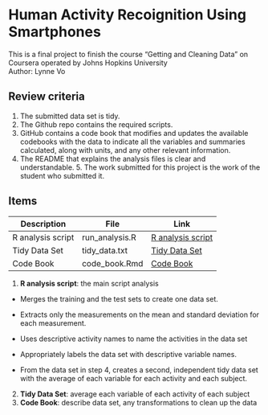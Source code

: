 # Human Activity Recoignition Using Smartphones

This is a final project to finish the course “Getting and Cleaning Data”
on Coursera operated by Johns Hopkins University  
Author: Lynne Vo  

## Review criteria

1.  The submitted data set is tidy.
2.  The Github repo contains the required scripts.
3.  GitHub contains a code book that modifies and updates the available
    codebooks with the data to indicate all the variables and summaries
    calculated, along with units, and any other relevant information.
4.  The README that explains the analysis files is clear and
    understandable. 5. The work submitted for this project is the work
    of the student who submitted it.

## Items

| Description       | File           | Link                                                                                                                                                                         |
|--------|-------|----------------------------------------------------------|
| R analysis script | run_analysis.R | [R analysis script](https://github.com/lynnevo170701/Human-Activity-Recognition-Using-Smartphones-/blob/419b75c02f2ddc43a0c185f4b0b64c0c8dbaec60/R%20scripts/run_analysis.R) |
| Tidy Data Set     | tidy_data.txt  | [Tidy Data Set](https://github.com/lynnevo170701/Human-Activity-Recognition-Using-Smartphones-/blob/419b75c02f2ddc43a0c185f4b0b64c0c8dbaec60/data/tidy_data.txt)             |
| Code Book         | code_book.Rmd  | [Code Book](https://github.com/lynnevo170701/Human-Activity-Recognition-Using-Smartphones-/blob/419b75c02f2ddc43a0c185f4b0b64c0c8dbaec60/R%20scripts/code_book.Rmd)          |

1.  **R analysis script**: the main script analysis

-   Merges the training and the test sets to create one data set.

-   Extracts only the measurements on the mean and standard deviation
    for each measurement.

-   Uses descriptive activity names to name the activities in the data
    set

-   Appropriately labels the data set with descriptive variable names.

-   From the data set in step 4, creates a second, independent tidy data
    set with the average of each variable for each activity and each
    subject.

2. **Tidy Data Set**: average each variable of each activity of each
    subject
3. **Code Book**: describe data set, any transformations to clean up
    the data
